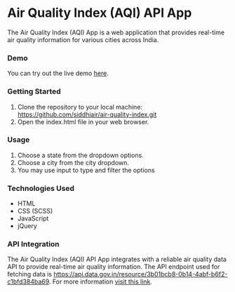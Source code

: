 # Air Quality Index (AQI) API App
The Air Quality Index (AQI) App is a web application that provides real-time air quality information for various cities across India. 

### Demo
You can try out the live demo [here](https://siddhiair.github.io/air-quality-index/).


### Getting Started
1. Clone the repository to your local machine: https://github.com/siddhiair/air-quality-index.git
2. Open the index.html file in your web browser.


### Usage
1. Choose a state from the dropdown options.
2. Choose a city from the city dropdown.
3. You may use input to type and filter the options


### Technologies Used
- HTML
- CSS (SCSS)
- JavaScript
- jQuery


### API Integration
The Air Quality Index (AQI) API App integrates with a reliable air quality data API to provide real-time air quality information. The API endpoint used for fetching data is https://api.data.gov.in/resource/3b01bcb8-0b14-4abf-b6f2-c1bfd384ba69. For more information [visit this link](https://data.gov.in/resource/real-time-air-quality-index-various-locations).
